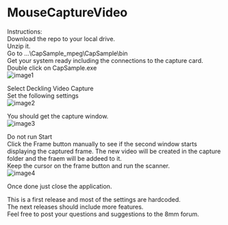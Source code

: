 # MouseCaptureVideo

Instructions:  
Download the repo to your local drive.  
Unzip it.  
Go to
...\CapSample_mpeg\CapSample\bin  
Get your system ready including the connections to the capture card.  
Double click on CapSample.exe  
 ![image1](https://user-images.githubusercontent.com/48537944/227679880-27d03d36-59ba-405b-8c53-99144cc9bf3c.png)  

  
Select Deckling Video Capture  
Set the following settings  
![image2](https://user-images.githubusercontent.com/48537944/227679928-3e0c1b34-5cd5-4c31-8293-b10e7d557af1.png)  
  
You should get the capture window.  
![image3](https://user-images.githubusercontent.com/48537944/227680025-126055a4-788a-47b6-abe1-70534802acf1.png)  


Do not run Start  
Click the Frame button manually to see if the second window starts displaying the captured frame.
The new video will be created in the capture folder and the fraem will be addeed to it.  
Keep the cursor on the frame button and run the scanner.  
![image4](https://user-images.githubusercontent.com/48537944/227680205-6e525100-1c7e-43da-ab57-e4e268ea5539.png)  


Once done just close the application.   

This is a first release and most of the settings are hardcoded.  
The next releases should include more features.   
Feel free to post your questions and suggestions to the 8mm forum.  

